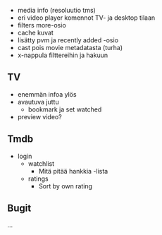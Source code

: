 - media info (resoluutio tms)
- eri video player komennot TV- ja desktop tilaan
- filters more-osio
- cache kuvat
- lisätty pvm ja recently added -osio
- cast pois movie metadatasta (turha)
- x-nappula filttereihin ja hakuun

## TV
- enemmän infoa ylös
- avautuva juttu
    - bookmark ja set watched
- preview video?

## Tmdb
- login
    - watchlist
        - Mitä pitää hankkia -lista
    - ratings
        - Sort by own rating

## Bugit
...